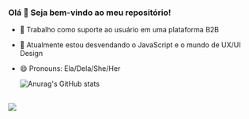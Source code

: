 ### Olá 👋 Seja bem-vindo ao meu repositório!

- 🔭 Trabalho como suporte ao usuário em uma plataforma B2B
- 🌱 Atualmente estou desvendando o JavaScript e o mundo de UX/UI Design
- 😄 Pronouns: Ela/Dela/She/Her

    ![Anurag's GitHub stats](https://github-readme-stats.vercel.app/api?username=drifernandes&count_private=true&show_icons=true&theme=transparent)
<div> <br><a href="https://github.com/drifernandes/github-readme-stats">
    <img height:"180cm" src="https://github-readme-stats.vercel.app/api/top-langs/?username=drifernandes&layout=compact&langs_count=16&theme=dracula"/>
  </a>
</div>
